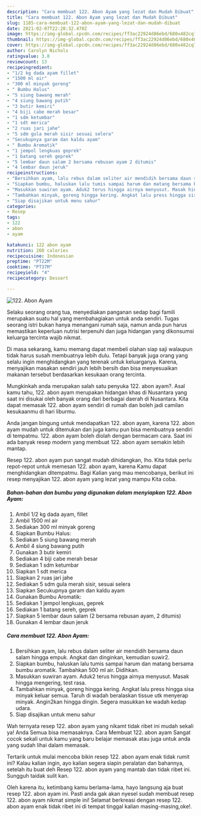 ```yaml
---
description: "Cara membuat 122. Abon Ayam yang lezat dan Mudah Dibuat"
title: "Cara membuat 122. Abon Ayam yang lezat dan Mudah Dibuat"
slug: 1185-cara-membuat-122-abon-ayam-yang-lezat-dan-mudah-dibuat
date: 2021-02-07T22:28:32.470Z
image: https://img-global.cpcdn.com/recipes/ff3ac22924d86ebd/680x482cq70/122-abon-ayam-foto-resep-utama.jpg
thumbnail: https://img-global.cpcdn.com/recipes/ff3ac22924d86ebd/680x482cq70/122-abon-ayam-foto-resep-utama.jpg
cover: https://img-global.cpcdn.com/recipes/ff3ac22924d86ebd/680x482cq70/122-abon-ayam-foto-resep-utama.jpg
author: Carolyn Nichols
ratingvalue: 3.8
reviewcount: 13
recipeingredient:
- "1/2 kg dada ayam fillet"
- "1500 ml air"
- "300 ml minyak goreng"
- " Bumbu Halus"
- "5 siung bawang merah"
- "4 siung bawang putih"
- "3 butir kemiri"
- "4 biji cabe merah besar"
- "1 sdm ketumbar"
- "1 sdt merica"
- "2 ruas jari jahe"
- "5 sdm gula merah sisir sesuai selera"
- "Secukupnya garam dan kaldu ayam"
- " Bumbu Aromatik"
- "1 jempol lengkuas geprek"
- "1 batang sereh geprek"
- "5 lembar daun salam 2 bersama rebusan ayam 2 ditumis"
- "4 lembar daun jeruk"
recipeinstructions:
- "Bersihkan ayam, lalu rebus dalam seliter air mendidih bersama daun salam hingga empuk. Angkat dan dinginkan, kemudian suwir2."
- "Siapkan bumbu, haluskan lalu tumis sampai harum dan matang bersama bumbu aromatik. Tambahkan 500 ml air. Didihkan."
- "Masukkan suwiran ayam. Aduk2 terus hingga airnya menyusut. Masak hingga mengering, test rasa."
- "Tambahkan minyak, goreng hingga kering. Angkat lalu press hingga sisa minyak keluar semua. Taruh di wadah beralaskan tissue utk menyerap minyak. Angin2kan hingga dingin. Segera masukkan ke wadah kedap udara."
- "Siap disajikan untuk menu sahur"
categories:
- Resep
tags:
- 122
- abon
- ayam

katakunci: 122 abon ayam 
nutrition: 260 calories
recipecuisine: Indonesian
preptime: "PT22M"
cooktime: "PT37M"
recipeyield: "4"
recipecategory: Dessert

---
```



![122. Abon Ayam](https://img-global.cpcdn.com/recipes/ff3ac22924d86ebd/680x482cq70/122-abon-ayam-foto-resep-utama.jpg)

Selaku seorang orang tua, menyediakan panganan sedap bagi famili merupakan suatu hal yang membahagiakan untuk anda sendiri. Tugas seorang istri bukan hanya menangani rumah saja, namun anda pun harus memastikan keperluan nutrisi terpenuhi dan juga hidangan yang dikonsumsi keluarga tercinta wajib nikmat.

Di masa  sekarang, kamu memang dapat membeli olahan siap saji walaupun tidak harus susah membuatnya lebih dulu. Tetapi banyak juga orang yang selalu ingin menghidangkan yang terenak untuk keluarganya. Karena, menyajikan masakan sendiri jauh lebih bersih dan bisa menyesuaikan makanan tersebut berdasarkan kesukaan orang tercinta. 



Mungkinkah anda merupakan salah satu penyuka 122. abon ayam?. Asal kamu tahu, 122. abon ayam merupakan hidangan khas di Nusantara yang saat ini disukai oleh banyak orang dari berbagai daerah di Nusantara. Kita dapat memasak 122. abon ayam sendiri di rumah dan boleh jadi camilan kesukaanmu di hari liburmu.

Anda jangan bingung untuk mendapatkan 122. abon ayam, karena 122. abon ayam mudah untuk ditemukan dan juga kamu pun bisa membuatnya sendiri di tempatmu. 122. abon ayam boleh diolah dengan bermacam cara. Saat ini ada banyak resep modern yang membuat 122. abon ayam semakin lebih mantap.

Resep 122. abon ayam pun sangat mudah dihidangkan, lho. Kita tidak perlu repot-repot untuk memesan 122. abon ayam, karena Kamu dapat menghidangkan ditempatmu. Bagi Kalian yang mau mencobanya, berikut ini resep menyajikan 122. abon ayam yang lezat yang mampu Kita coba.

<!--inarticleads1-->

##### Bahan-bahan dan bumbu yang digunakan dalam menyiapkan 122. Abon Ayam:

1. Ambil 1/2 kg dada ayam, fillet
1. Ambil 1500 ml air
1. Sediakan 300 ml minyak goreng
1. Siapkan  Bumbu Halus:
1. Sediakan 5 siung bawang merah
1. Ambil 4 siung bawang putih
1. Gunakan 3 butir kemiri
1. Sediakan 4 biji cabe merah besar
1. Sediakan 1 sdm ketumbar
1. Siapkan 1 sdt merica
1. Siapkan 2 ruas jari jahe
1. Sediakan 5 sdm gula merah sisir, sesuai selera
1. Siapkan Secukupnya garam dan kaldu ayam
1. Gunakan  Bumbu Aromatik:
1. Sediakan 1 jempol lengkuas, geprek
1. Sediakan 1 batang sereh, geprek
1. Siapkan 5 lembar daun salam (2 bersama rebusan ayam, 2 ditumis)
1. Gunakan 4 lembar daun jeruk




<!--inarticleads2-->

##### Cara membuat 122. Abon Ayam:

1. Bersihkan ayam, lalu rebus dalam seliter air mendidih bersama daun salam hingga empuk. Angkat dan dinginkan, kemudian suwir2.
1. Siapkan bumbu, haluskan lalu tumis sampai harum dan matang bersama bumbu aromatik. Tambahkan 500 ml air. Didihkan.
1. Masukkan suwiran ayam. Aduk2 terus hingga airnya menyusut. Masak hingga mengering, test rasa.
1. Tambahkan minyak, goreng hingga kering. Angkat lalu press hingga sisa minyak keluar semua. Taruh di wadah beralaskan tissue utk menyerap minyak. Angin2kan hingga dingin. Segera masukkan ke wadah kedap udara.
1. Siap disajikan untuk menu sahur




Wah ternyata resep 122. abon ayam yang nikamt tidak ribet ini mudah sekali ya! Anda Semua bisa memasaknya. Cara Membuat 122. abon ayam Sangat cocok sekali untuk kamu yang baru belajar memasak atau juga untuk anda yang sudah lihai dalam memasak.

Tertarik untuk mulai mencoba bikin resep 122. abon ayam enak tidak rumit ini? Kalau kalian ingin, ayo kalian segera siapin peralatan dan bahannya, setelah itu buat deh Resep 122. abon ayam yang mantab dan tidak ribet ini. Sungguh taidak sulit kan. 

Oleh karena itu, ketimbang kamu berlama-lama, hayo langsung aja buat resep 122. abon ayam ini. Pasti anda gak akan nyesel sudah membuat resep 122. abon ayam nikmat simple ini! Selamat berkreasi dengan resep 122. abon ayam enak tidak ribet ini di tempat tinggal kalian masing-masing,oke!.

